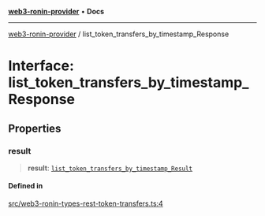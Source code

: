 [**web3-ronin-provider**](../README.md) • **Docs**

***

[web3-ronin-provider](../globals.md) / list\_token\_transfers\_by\_timestamp\_Response

# Interface: list\_token\_transfers\_by\_timestamp\_Response

## Properties

### result

> **result**: [`list_token_transfers_by_timestamp_Result`](list_token_transfers_by_timestamp_Result.md)

#### Defined in

[src/web3-ronin-types-rest-token-transfers.ts:4](https://github.com/chuacw/web3-ronin-provider/blob/1a659b81d9c7d7afbced0ae2b11550f4f6c0a233/src/web3-ronin-types-rest-token-transfers.ts#L4)
